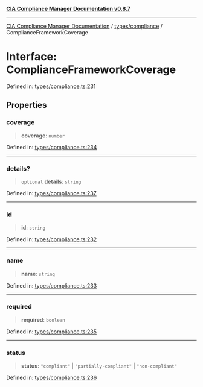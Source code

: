 [**CIA Compliance Manager Documentation v0.8.7**](../../../README.md)

***

[CIA Compliance Manager Documentation](../../../modules.md) / [types/compliance](../README.md) / ComplianceFrameworkCoverage

# Interface: ComplianceFrameworkCoverage

Defined in: [types/compliance.ts:231](https://github.com/Hack23/cia-compliance-manager/blob/c1b03266cad85c2f58531e3fd0aea147fa649ae0/src/types/compliance.ts#L231)

## Properties

### coverage

> **coverage**: `number`

Defined in: [types/compliance.ts:234](https://github.com/Hack23/cia-compliance-manager/blob/c1b03266cad85c2f58531e3fd0aea147fa649ae0/src/types/compliance.ts#L234)

***

### details?

> `optional` **details**: `string`

Defined in: [types/compliance.ts:237](https://github.com/Hack23/cia-compliance-manager/blob/c1b03266cad85c2f58531e3fd0aea147fa649ae0/src/types/compliance.ts#L237)

***

### id

> **id**: `string`

Defined in: [types/compliance.ts:232](https://github.com/Hack23/cia-compliance-manager/blob/c1b03266cad85c2f58531e3fd0aea147fa649ae0/src/types/compliance.ts#L232)

***

### name

> **name**: `string`

Defined in: [types/compliance.ts:233](https://github.com/Hack23/cia-compliance-manager/blob/c1b03266cad85c2f58531e3fd0aea147fa649ae0/src/types/compliance.ts#L233)

***

### required

> **required**: `boolean`

Defined in: [types/compliance.ts:235](https://github.com/Hack23/cia-compliance-manager/blob/c1b03266cad85c2f58531e3fd0aea147fa649ae0/src/types/compliance.ts#L235)

***

### status

> **status**: `"compliant"` \| `"partially-compliant"` \| `"non-compliant"`

Defined in: [types/compliance.ts:236](https://github.com/Hack23/cia-compliance-manager/blob/c1b03266cad85c2f58531e3fd0aea147fa649ae0/src/types/compliance.ts#L236)
